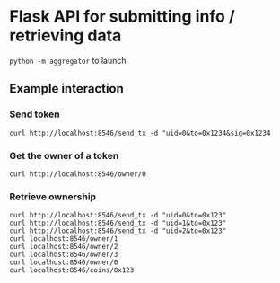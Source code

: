 # Flask API for submitting info / retrieving data

`python -m aggregator` to launch

## Example interaction

### Send token
`curl http://localhost:8546/send_tx -d "uid=0&to=0x1234&sig=0x1234`

### Get the owner of a token
`curl http://localhost:8546/owner/0`

### Retrieve ownership

```
curl http://localhost:8546/send_tx -d "uid=0&to=0x123"
curl http://localhost:8546/send_tx -d "uid=1&to=0x123"
curl http://localhost:8546/send_tx -d "uid=2&to=0x123"
curl localhost:8546/owner/1
curl localhost:8546/owner/2
curl localhost:8546/owner/3
curl localhost:8546/owner/0
curl localhost:8546/coins/0x123
```
